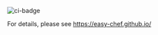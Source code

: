 ![ci-badge](https://github.com/easy-chef/easy-chef/workflows/easy-chef/badge.svg)

For details, please see https://easy-chef.github.io/
